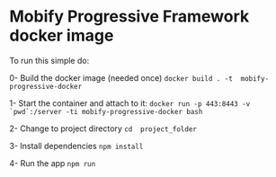# Mobify Progressive Framework docker image

To run this simple do:

0- Build the docker image (needed once)
    `docker build . -t  mobify-progressive-docker` 

1- Start the container and attach to it: 
        ```
	docker run -p 443:8443 -v `pwd`:/server -ti mobify-progressive-docker bash
	```

2- Change to project directory
    `cd  project_folder`

3- Install dependencies
    `npm install`

4- Run the app
    `npm run `
    
